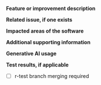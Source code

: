 <!-- Is this pull request ready to be merged? -->
<!-- i.e. tests pass or are expected to fail; all development is finished; appropriate documentation is included. -->
<!-- If not but opening the pull request will facilitate development, make it a "draft" pull request -->

**Feature or improvement description**
<!-- A clear and concise description of the new code. -->

**Related issue, if one exists**
<!-- Link to a related GitHub Issue. -->

**Impacted areas of the software**
<!-- List any modules or other areas which should be impacted by this pull request. This helps to determine the verification tests. -->

**Additional supporting information**
<!-- Add any other context about the problem here. -->

**Generative AI usage**
<!-- describe any generative AI used
If substantial portions are generated with AI, include a reference like one of the following:
Co-authored-by: Google Gemini <gemini@google.com>
Co-authored-by: OpenAI ChatGPT <chatgpt@openai.com>
Co-authored-by: Microsoft Copilot <copilot@microsoft.com>
Co-authored-by: Anthropic Claude <claude@anthropic.com>
Assisted by: GitHub Copilot <support@github.com>
-->

**Test results, if applicable**
<!-- Add the results from unit tests and regression tests here along with justification for any failing test cases. -->
- [ ] r-test branch merging required

